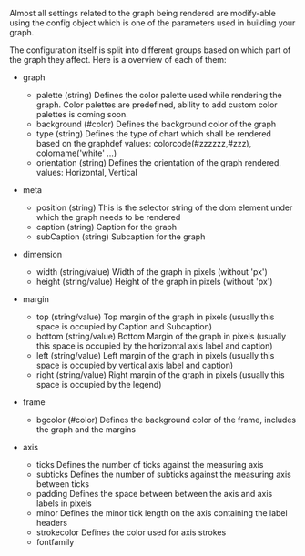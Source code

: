 Almost all settings related to the graph being rendered are modify-able using the config object which is one of the parameters used in building your graph.

The configuration itself is split into different groups based on which part of the graph they affect. Here is a overview of each of them:
- graph
  - palette (string)
    Defines the color palette used while rendering the graph. Color palettes are predefined, ability to add custom color palettes is coming soon.
  - background (#color)
    Defines the background color of the graph
  - type (string)
    Defines the type of chart which shall be rendered based on the graphdef
      values: colorcode(#zzzzzz,#zzz), colorname('white' ...)
  - orientation (string)
    Defines the orientation of the graph rendered.
      values: Horizontal, Vertical

- meta
  - position (string)
    This is the selector string of the dom element under which the graph needs to be rendered
  - caption (string)
    Caption for the graph
  - subCaption (string)
    Subcaption for the graph

- dimension
  - width (string/value)
    Width of the graph in pixels (without 'px')
  - height (string/value)
    Height of the graph in pixels (without 'px')

- margin
  - top (string/value)
    Top margin of the graph in pixels (usually this space is occupied by Caption and Subcaption)
  - bottom (string/value)
    Bottom Margin of the graph in pixels (usually this space is occupied by the horizontal axis label and caption)
  - left (string/value)
    Left margin of the graph in pixels (usually this space is occupied by vertical axis label and caption)
  - right (string/value)
    Right margin of the graph in pixels (usually this space is occupied by the legend)

- frame
  - bgcolor (#color)
    Defines the background color of the frame, includes the graph and the margins

- axis
  - ticks
    Defines the number of ticks against the measuring axis
  - subticks
    Defines the number of subticks against the measuring axis between ticks
  - padding
    Defines the space between between the axis and axis labels in pixels
  - minor
    Defines the minor tick length on the axis containing the label headers
  - strokecolor
    Defines the color used for axis strokes
  - fontfamily